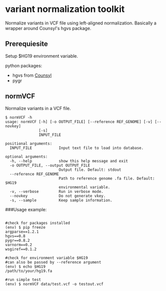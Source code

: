 variant normalization toolkit
=============

Normalize variants in VCF file using left-aligned normalization. Basically a wrapper around Counsyl's hgvs package.

Prerequiesite
-------------

Setup $HG19 environment variable.

python packages:
- hgvs from [Counsyl](https://github.com/counsyl/hgvs)
- pygr

normVCF
-------

Normalize variants in a VCF file.

```shell
$ normVCF -h
usage: normVCF [-h] [-o OUTPUT_FILE] [--reference REF_GENOME] [-v] [--novkey]
               [-s]
               INPUT_FILE

positional arguments:
  INPUT_FILE            Input text file to load into database.

optional arguments:
  -h, --help            show this help message and exit
  -o OUTPUT_FILE, --output OUTPUT_FILE
                        Output file. Default: stdout
  --reference REF_GENOME
                        Path to reference genome .fa file. Default: $HG19
                        environmental variable.
  -v, --verbose         Run in verbose mode.
  --novkey              Do not generate vkey.
  -s, --sample          Keep sample information.

```

###Usage example:

```shell

#check for packages installed
(env) $ pip freeze
argparse==1.2.1
hgvs==0.8
pygr==0.8.2
varnorm==0.2
wsgiref==0.1.2

#check for environment variable $HG19
#can also be passed by --reference argument
(env) $ echo $HG19
/path/to/your/hg19.fa

#run simple test
(env) $ normVCF data/test.vcf -o testout.vcf

```



